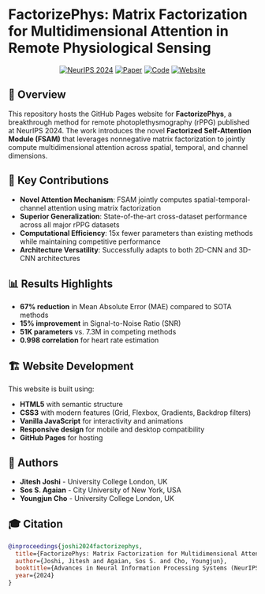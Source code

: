 # FactorizePhys: Matrix Factorization for Multidimensional Attention in Remote Physiological Sensing

<div align="center">

[![NeurIPS 2024](https://img.shields.io/badge/NeurIPS-2024-blue.svg)](https://neurips.cc/Conferences/2024)
[![Paper](https://img.shields.io/badge/Paper-PDF-red.svg)](https://github.com/PhysiologicAILab/FactorizePhys)
[![Code](https://img.shields.io/badge/Code-GitHub-green.svg)](https://github.com/PhysiologicAILab/FactorizePhys)
[![Website](https://img.shields.io/badge/Website-GitHub%20Pages-purple.svg)](https://physiologicailab.github.io/FactorizePhys)

</div>

## 🎯 Overview

This repository hosts the GitHub Pages website for **FactorizePhys**, a breakthrough method for remote photoplethysmography (rPPG) published at NeurIPS 2024. The work introduces the novel **Factorized Self-Attention Module (FSAM)** that leverages nonnegative matrix factorization to jointly compute multidimensional attention across spatial, temporal, and channel dimensions.

## 🚀 Key Contributions

- **Novel Attention Mechanism**: FSAM jointly computes spatial-temporal-channel attention using matrix factorization
- **Superior Generalization**: State-of-the-art cross-dataset performance across all major rPPG datasets
- **Computational Efficiency**: 15x fewer parameters than existing methods while maintaining competitive performance
- **Architecture Versatility**: Successfully adapts to both 2D-CNN and 3D-CNN architectures

## 📊 Results Highlights

- **67% reduction** in Mean Absolute Error (MAE) compared to SOTA methods
- **15% improvement** in Signal-to-Noise Ratio (SNR)
- **51K parameters** vs. 7.3M in competing methods
- **0.998 correlation** for heart rate estimation

## 🏗️ Website Development

This website is built using:

- **HTML5** with semantic structure
- **CSS3** with modern features (Grid, Flexbox, Gradients, Backdrop filters)
- **Vanilla JavaScript** for interactivity and animations
- **Responsive design** for mobile and desktop compatibility
- **GitHub Pages** for hosting

## 📝 Authors

- **Jitesh Joshi** - University College London, UK
- **Sos S. Agaian** - City University of New York, USA  
- **Youngjun Cho** - University College London, UK

## 🎓 Citation

```bibtex
@inproceedings{joshi2024factorizephys,
  title={FactorizePhys: Matrix Factorization for Multidimensional Attention in Remote Physiological Sensing},
  author={Joshi, Jitesh and Agaian, Sos S. and Cho, Youngjun},
  booktitle={Advances in Neural Information Processing Systems (NeurIPS)},
  year={2024}
}
